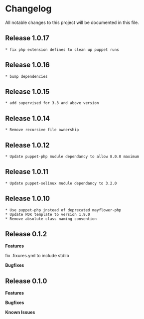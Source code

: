 # Changelog

All notable changes to this project will be documented in this file.

## Release 1.0.17
    * fix php extension defines to clean up puppet runs

## Release 1.0.16
    * bump dependencies

## Release 1.0.15
    * add supervised for 3.3 and above version

## Release 1.0.14
    * Remove recursive file ownership

## Release 1.0.12
    * Update puppet-php mudule dependancy to allow 8.0.0 maximum

## Release 1.0.11
    * Update puppet-selinux mudule dependancy to 3.2.0

## Release 1.0.10
    * Use puppet-php instead of deprecated mayflower-php
    * Update PDK template to version 1.9.0
    * Remove absolute class naming convention

## Release 0.1.2

**Features**

fix .fixures.yml to include stdlib

**Bugfixes**

## Release 0.1.0

**Features**

**Bugfixes**

**Known Issues**

